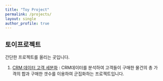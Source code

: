 ```yaml
---
title: "Toy Project"
permalink: /projects/
layout: single
author_profile: true
---
```



## 토이프로젝트

간단한 프로젝트를 올리는 곳입니다. 

1. [CRM 데이터 고객 세분화](../_posts/프로젝트/2021-07-21-CRM.md) : CRM데이터를 분석하여 고객들이 구매한 물건의 총 가격의 합과 구매한 갯수를 이용하여 군집화하는 프로젝트입니다.

